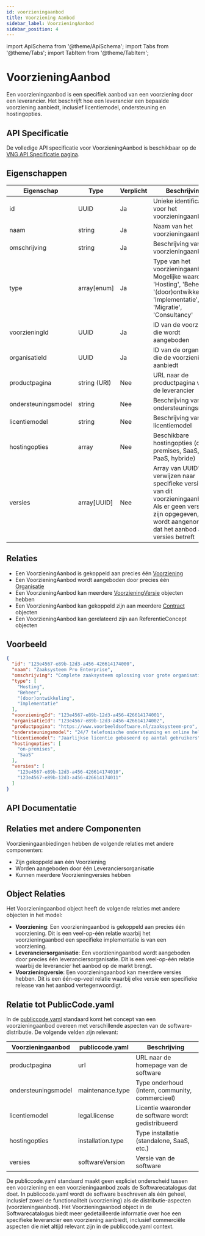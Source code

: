 ```yaml
---
id: voorzieningaanbod
title: Voorziening Aanbod
sidebar_label: VoorzieningAanbod
sidebar_position: 4
---
```


import ApiSchema from '@theme/ApiSchema';
import Tabs from '@theme/Tabs';
import TabItem from '@theme/TabItem';

# VoorzieningAanbod

Een voorzieningaanbod is een specifiek aanbod van een voorziening door een leverancier. Het beschrijft hoe een leverancier een bepaalde voorziening aanbiedt, inclusief licentiemodel, ondersteuning en hostingopties.

## API Specificatie

De volledige API specificatie voor VoorzieningAanbod is beschikbaar op de [VNG API Specificatie pagina](https://vng-realisatie.github.io/Softwarecatalogus/api#tag/Software-Catalogus/operation/getVoorzieningaanbiedingen).

## Eigenschappen

| Eigenschap | Type | Verplicht | Beschrijving |
|------------|------|-----------|--------------|
| id | UUID | Ja | Unieke identificatie voor het voorzieningaanbod |
| naam | string | Ja | Naam van het voorzieningaanbod |
| omschrijving | string | Ja | Beschrijving van het voorzieningaanbod |
| type | array[enum] | Ja | Type van het voorzieningaanbod. Mogelijke waarden: 'Hosting', 'Beheer', '(door)ontwikkeling', 'Implementatie', 'Migratie', 'Consultancy' |
| voorzieningId | UUID | Ja | ID van de voorziening die wordt aangeboden |
| organisatieId | UUID | Ja | ID van de organisatie die de voorziening aanbiedt |
| productpagina | string (URI) | Nee | URL naar de productpagina van de leverancier |
| ondersteuningsmodel | string | Nee | Beschrijving van het ondersteuningsmodel |
| licentiemodel | string | Nee | Beschrijving van het licentiemodel |
| hostingopties | array | Nee | Beschikbare hostingopties (on-premises, SaaS, PaaS, hybride) |
| versies | array[UUID] | Nee | Array van UUID's die verwijzen naar specifieke versies van dit voorzieningaanbod. Als er geen versies zijn opgegeven, wordt aangenomen dat het aanbod alle versies betreft |

## Relaties

- Een VoorzieningAanbod is gekoppeld aan precies één [Voorziening](./voorziening)
- Een VoorzieningAanbod wordt aangeboden door precies één [Organisatie](./organisatie)
- Een VoorzieningAanbod kan meerdere [VoorzieningVersie](./voorzieningversie) objecten hebben
- Een VoorzieningAanbod kan gekoppeld zijn aan meerdere [Contract](./contract) objecten
- Een VoorzieningAanbod kan gerelateerd zijn aan ReferentieConcept objecten

## Voorbeeld

```json
{
  "id": "123e4567-e89b-12d3-a456-426614174000",
  "naam": "Zaaksysteem Pro Enterprise",
  "omschrijving": "Complete zaaksysteem oplossing voor grote organisaties",
  "type": [
    "Hosting",
    "Beheer",
    "(door)ontwikkeling",
    "Implementatie"
  ],
  "voorzieningId": "123e4567-e89b-12d3-a456-426614174001",
  "organisatieId": "123e4567-e89b-12d3-a456-426614174002", 
  "productpagina": "https://www.voorbeeldsoftware.nl/zaaksysteem-pro",
  "ondersteuningsmodel": "24/7 telefonische ondersteuning en online helpdesk",
  "licentiemodel": "Jaarlijkse licentie gebaseerd op aantal gebruikers",
  "hostingopties": [
    "on-premises",
    "SaaS"
  ],
  "versies": [
    "123e4567-e89b-12d3-a456-426614174010",
    "123e4567-e89b-12d3-a456-426614174011"
  ]
}
```

## API Documentatie


## Relaties met andere Componenten

Voorzieningaanbiedingen hebben de volgende relaties met andere componenten:

- Zijn gekoppeld aan één Voorziening
- Worden aangeboden door één Leveranciersorganisatie
- Kunnen meerdere Voorzieningversies hebben

## Object Relaties

Het Voorzieningaanbod object heeft de volgende relaties met andere objecten in het model:

- **Voorziening**: Een voorzieningaanbod is gekoppeld aan precies één voorziening. Dit is een veel-op-één relatie waarbij het voorzieningaanbod een specifieke implementatie is van een voorziening.
- **Leveranciersorganisatie**: Een voorzieningaanbod wordt aangeboden door precies één leveranciersorganisatie. Dit is een veel-op-één relatie waarbij de leverancier het aanbod op de markt brengt.
- **Voorzieningversie**: Een voorzieningaanbod kan meerdere versies hebben. Dit is een één-op-veel relatie waarbij elke versie een specifieke release van het aanbod vertegenwoordigt.

## Relatie tot PublicCode.yaml

In de [publiccode.yaml](https://github.com/publiccodeyml/publiccode.yaml) standaard komt het concept van een voorzieningaanbod overeen met verschillende aspecten van de software-distributie. De volgende velden zijn relevant:

| Voorzieningaanbod | publiccode.yaml | Beschrijving |
|-------------------|-----------------|--------------|
| productpagina | url | URL naar de homepage van de software |
| ondersteuningsmodel | maintenance.type | Type onderhoud (intern, community, commercieel) |
| licentiemodel | legal.license | Licentie waaronder de software wordt gedistribueerd |
| hostingopties | installation.type | Type installatie (standalone, SaaS, etc.) |
| versies | softwareVersion | Versie van de software |

De publiccode.yaml standaard maakt geen expliciet onderscheid tussen een voorziening en een voorzieningaanbod zoals de Softwarecatalogus dat doet. In publiccode.yaml wordt de software beschreven als één geheel, inclusief zowel de functionaliteit (voorziening) als de distributie-aspecten (voorzieningaanbod). Het Voorzieningaanbod object in de Softwarecatalogus biedt meer gedetailleerde informatie over hoe een specifieke leverancier een voorziening aanbiedt, inclusief commerciële aspecten die niet altijd relevant zijn in de publiccode.yaml context. 